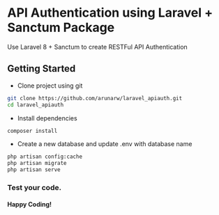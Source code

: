 # API Authentication using Laravel + Sanctum Package
Use Laravel 8 + Sanctum to create RESTFul API Authentication

## Getting Started

- Clone project using git

```bash
git clone https://github.com/arunarw/laravel_apiauth.git
cd laravel_apiauth
```

* Install dependencies

```bash
composer install
```

* Create a new database and update .env with database name

```bash
php artisan config:cache
php artisan migrate
php artisan serve
```

### Test your code.
#### Happy Coding!
